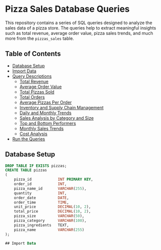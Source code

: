 # Pizza Sales Database Queries

This repository contains a series of SQL queries designed to analyze the sales data of a pizza store. The queries help to extract meaningful insights such as total revenue, average order value, pizza sales trends, and much more from the `pizzas_sales` table.

## Table of Contents

- [Database Setup](#database-setup)
- [Import Data](#import-data)
- [Query Descriptions](#query-descriptions)
  - [Total Revenue](#total-revenue)
  - [Average Order Value](#average-order-value)
  - [Total Pizzas Sold](#total-pizzas-sold)
  - [Total Orders](#total-orders)
  - [Average Pizzas Per Order](#average-pizzas-per-order)
  - [Inventory and Supply Chain Management](#inventory-and-supply-chain-management)
  - [Daily and Monthly Trends](#daily-and-monthly-trends)
  - [Sales Analysis by Category and Size](#sales-analysis-by-category-and-size)
  - [Top and Bottom Performers](#top-and-bottom-performers)
  - [Monthly Sales Trends](#monthly-sales-trends)
  - [Cost Analysis](#cost-analysis)
- [Run the Queries](#run-the-queries)

## Database Setup

```sql
DROP TABLE IF EXISTS pizzas;
CREATE TABLE pizzas
(
    pizza_id            INT PRIMARY KEY,
    order_id            INT,
    pizza_name_id       VARCHAR(255),
    quantity            INT,
    order_date          DATE,
    order_time          TIME,
    unit_price          DECIMAL(10, 2),
    total_price         DECIMAL(10, 2),
    pizza_size          VARCHAR(50),
    pizza_category      VARCHAR(100),
    pizza_ingredients   TEXT,
    pizza_name          VARCHAR(255)
);

## Import Data
